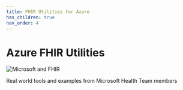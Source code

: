 ```yaml
---
title: FHIR Utilities for Azure
has_children: true
nav_order: 4
---
```


# Azure FHIR Utilities

![Microsoft and FHIR](/assets/images/msft-fhir.png)

Real world tools and examples from Microsoft Health Team members

